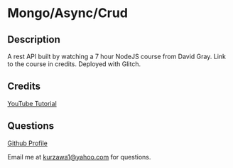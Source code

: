 # Mongo/Async/Crud

## Description
A rest API built by watching a 7 hour NodeJS course from David Gray.  Link to the course in credits.  Deployed with 
Glitch.

## Credits

[YouTube Tutorial](https://www.youtube.com/watch?v=f2EqECiTBL8&t=21041s)

## Questions

[Github Profile](https://github.com/KKurzawa)

Email me at kurzawa1@yahoo.com for questions.

